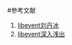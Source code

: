 

#参考文献
1. [libevent刘丹冰](https://github.com/aceld/libevent)
2. [libevent深入浅出](https://blog.csdn.net/none123java321/article/details/113134499)